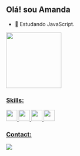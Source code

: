 ## Olá! sou Amanda 

- 🌱 Estudando JavaScript. 

<div> 
  <a href= "https://github.com/amandaduuaarte">
    <img height= "150cm"  src="https://github-readme-stats.vercel.app/api?username=amandaduuaarte&show_icons=true&count_private=true&theme=omni&custom_title=Minhas informações">
    <!--<img height = "130cm" src="https://github-readme-stats.vercel.app/api/top-langs/?username=amandaduuaarte&layout=compact&theme=omni"/>-->
    </div>
  
   ### Skills:
  <div> 
    <img height="30" src="https://user-images.githubusercontent.com/89158507/129959206-210526e1-6fc0-404c-8af0-62a3668707f6.png">
    <img height="30" src="https://user-images.githubusercontent.com/89158507/129959874-74a32689-01d1-4dff-bdb4-cb598ecfd0cf.png">
    <img height ="30" src="https://user-images.githubusercontent.com/89158507/129976256-4baef179-12f1-4ee6-8132-262ca9665a39.png">
    <img height="30" src="https://user-images.githubusercontent.com/89158507/129960243-6fb98a10-4840-4f30-ac11-e1301fc47f05.png">
  </div>
  
  ### Contact:
  
<div> 
 <a href:mailto:"amandaduuaarte@gmail.com"> <img src="https://img.shields.io/badge/Gmail-D14836?style=for-the-badge&logo=gmail&logoColor=white"></a>
  <!--Colocar o link do linkedin-->
  </div>

